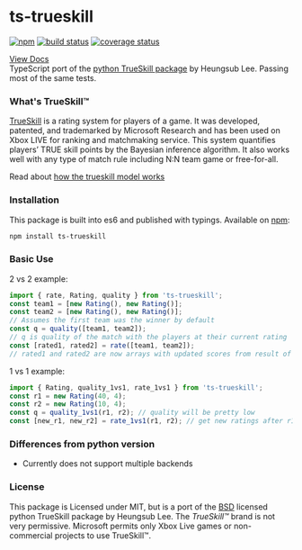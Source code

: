 # ts-trueskill
[![npm][npm-img]][npm-url]
[![build status][build-img]][build-url]
[![coverage status][coverage-img]][coverage-url]

[npm-img]: https://img.shields.io/npm/v/ts-trueskill.svg?maxAge=3600
[npm-url]: https://www.npmjs.com/package/ts-trueskill
[build-img]: https://img.shields.io/travis/scttcper/ts-trueskill.svg
[build-url]: https://travis-ci.org/scttcper/ts-trueskill
[coverage-img]: https://codecov.io/gh/scttcper/ts-trueskill/branch/master/graph/badge.svg
[coverage-url]: https://codecov.io/gh/scttcper/ts-trueskill

[View Docs](https://scttcper.github.io/ts-trueskill/)  
TypeScript port of the [python TrueSkill package](https://github.com/sublee/trueskill) by Heungsub Lee. Passing most of the same tests.

### What's TrueSkill™
[TrueSkill](http://research.microsoft.com/en-us/projects/trueskill) is a rating system for players of a game. It was developed, patented, and trademarked by Microsoft Research and has been used on Xbox LIVE for ranking and matchmaking service. This system quantifies players’ TRUE skill points by the Bayesian inference algorithm. It also works well with any type of match rule including N:N team game or free-for-all.

Read about [how the trueskill model works](https://www.microsoft.com/en-us/research/project/trueskill-ranking-system/)

### Installation
This package is built into es6 and published with typings. Available on [npm](https://www.npmjs.com/package/toastr-ng2):
```bash
npm install ts-trueskill
```

### Basic Use

2 vs 2 example:
```typescript
import { rate, Rating, quality } from 'ts-trueskill';
const team1 = [new Rating(), new Rating()];
const team2 = [new Rating(), new Rating()];
// Assumes the first team was the winner by default
const q = quality([team1, team2]);
// q is quality of the match with the players at their current rating
const [rated1, rated2] = rate([team1, team2]);
// rated1 and rated2 are now arrays with updated scores from result of match
```

1 vs 1 example:
```typescript
import { Rating, quality_1vs1, rate_1vs1 } from 'ts-trueskill';
const r1 = new Rating(40, 4);
const r2 = new Rating(10, 4);
const q = quality_1vs1(r1, r2); // quality will be pretty low
const [new_r1, new_r2] = rate_1vs1(r1, r2); // get new ratings after r1 wins
```


### Differences from python version
- Currently does not support multiple backends

### License
This package is Licensed under MIT, but is a port of the [BSD](http://en.wikipedia.org/wiki/BSD_licenses) licensed python TrueSkill package by Heungsub Lee. The _TrueSkill™_ brand is not very permissive. Microsoft permits only Xbox Live games or non-commercial projects to use TrueSkill™.
